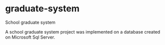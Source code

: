 # graduate-system
 School graduate system
 
 A school graduate system project was implemented on a database created on Microsoft Sql Server.

